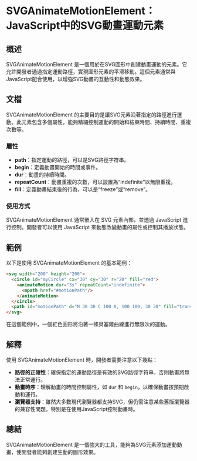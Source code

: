 <!--
Meta Description: # SVGAnimateMotionElement：JavaScript中的SVG動畫運動元素 ## 概述 SVGAnimateMotionElement 是一個用於在SVG圖形中創建動畫運動的元素。它允許開發者通過指定運動路徑，實現圖形元素的平滑移動。這個元素通常與JavaScript配合使用，以...
Meta Keywords: svganimatemotionelement, dur, fill, svg, 100
-->

# SVGAnimateMotionElement：JavaScript中的SVG動畫運動元素

## 概述
SVGAnimateMotionElement 是一個用於在SVG圖形中創建動畫運動的元素。它允許開發者通過指定運動路徑，實現圖形元素的平滑移動。這個元素通常與JavaScript配合使用，以增強SVG動畫的互動性和動態效果。

## 文檔
SVGAnimateMotionElement 的主要目的是讓SVG元素沿著指定的路徑進行運動。此元素包含多個屬性，能夠精細控制運動的開始和結束時間、持續時間、重複次數等。

### 屬性
- **path**：指定運動的路徑，可以是SVG路徑字符串。
- **begin**：定義動畫開始的時間或事件。
- **dur**：動畫的持續時間。
- **repeatCount**：動畫重複的次數，可以設置為“indefinite”以無限重複。
- **fill**：定義動畫結束後的行為，可以是“freeze”或“remove”。

### 使用方式
SVGAnimateMotionElement 通常嵌入在 SVG 元素內部，並透過 JavaScript 進行控制。開發者可以使用 JavaScript 來動態改變動畫的屬性或控制其播放狀態。

## 範例
以下是使用 SVGAnimateMotionElement 的基本範例：

```html
<svg width="200" height="200">
  <circle id="myCircle" cx="30" cy="30" r="20" fill="red">
    <animateMotion dur="3s" repeatCount="indefinite">
      <mpath href="#motionPath"/>
    </animateMotion>
  </circle>
  <path id="motionPath" d="M 30 30 C 100 0, 100 100, 30 30" fill="transparent"/>
</svg>
```

在這個範例中，一個紅色圓形將沿著一條貝塞爾曲線進行無限次的運動。

## 解釋
使用 SVGAnimateMotionElement 時，開發者需要注意以下幾點：

- **路徑的正確性**：確保指定的運動路徑是有效的SVG路徑字符串，否則動畫將無法正常運行。
- **動畫時序**：理解動畫的時間控制屬性，如 `dur` 和 `begin`，以確保動畫按預期啟動和運行。
- **瀏覽器支持**：雖然大多數現代瀏覽器都支持SVG，但仍需注意某些舊版瀏覽器的兼容性問題，特別是在使用JavaScript控制動畫時。

## 總結
SVGAnimateMotionElement 是一個強大的工具，能夠為SVG元素添加運動動畫，使開發者能夠創建生動的圖形效果。